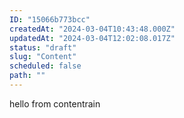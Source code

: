 ```yaml
---
ID: "15066b773bcc"
createdAt: "2024-03-04T10:43:48.000Z"
updatedAt: "2024-03-04T12:02:08.017Z"
status: "draft"
slug: "Content"
scheduled: false
path: ""
---
```

hello from contentrain